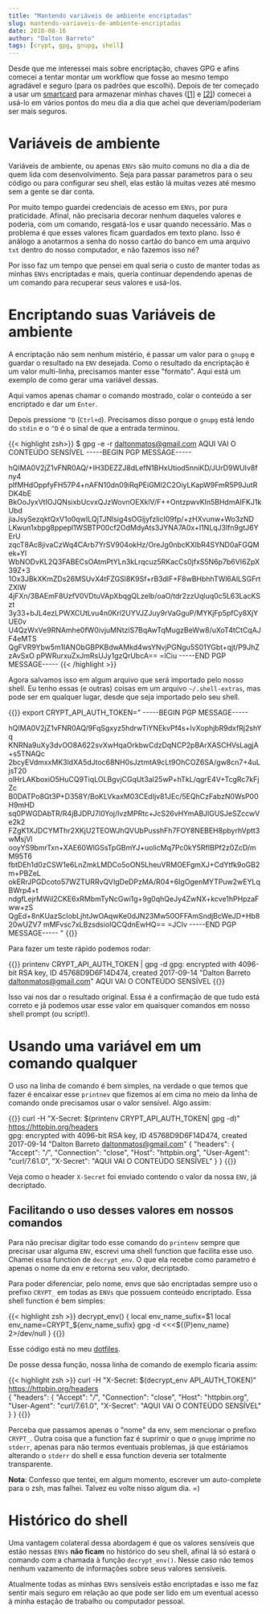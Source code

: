 ```yaml
---
title: "Mantendo variáveis de ambiente encriptadas"
slug: mantendo-variaveis-de-ambiente-encriptadas
date: 2018-08-16
author: "Dalton Barreto"
tags: [crypt, gpg, gnupg, shell]
---
```


Desde que me interessei mais sobre encriptação, chaves GPG e afins comecei a tentar montar um workflow que fosse ao mesmo tempo agradável e seguro (para os padrões que escolhi).
Depois de ter começado a usar um [smartcard](/tags/yubikey) para armazenar minhas chaves ([[1]](/2018/07/preparando-uma-yubikey-4-nano-para-uso-diario/) e [[2]](/2018/08/usando-seu-keyring-gpg-para-guardar-sua-chave-ssh/)) comecei a usá-lo em vários pontos do meu dia a dia que achei que deveriam/poderiam ser mais seguros.

# Variáveis de ambiente

Variáveis de ambiente, ou apenas `ENVs` são muito comuns no dia a dia de quem lida com desenvolvimento. Seja para passar parametros para o seu código ou para configurar seu shell, elas estão lá muitas vezes até mesmo sem a gente se dar conta.

Por muito tempo guardei credenciais de acesso em `ENVs`, por pura praticidade. Afinal, não precisaria decorar nenhum daqueles valores e poderia, com um comando, resgatá-los e usar quando necessário.  Mas o problema é que esses valores ficam guardados em texto plano. Isso é análogo a anotarmos a senha do nosso cartão do banco em uma arquivo `txt` dentro do nosso computador, e não fazemos isso né?

Por isso faz um tempo que pensei em qual seria o custo de manter todas as minhas `ENVs` encriptadas e mais, queria continuar dependendo apenas de um comando para recuperar seus valores e usá-los.


# Encriptando suas Variáveis de ambiente

A encriptação não sem nenhum mistério, é passar um valor para o `gnupg` e guardar o resultado na `ENV` desejada. Como o resultado da encriptação é um valor multi-linha, precisamos manter esse "formato". Aqui está um exemplo de como gerar uma variável dessas.

Aqui vamos apenas chamar o comando mostrado, colar o conteúdo a ser encriptado e dar um `Enter`.

Depois pressione `^D` (`Ctrl+d`). Precisamos disso porque o `gnupg` está lendo do `stdin` e o `^D` é o sinal de que a entrada terminou.

{{< highlight zsh>}}
$ gpg -e -r daltonmatos@gmail.com
AQUI VAI O CONTEÚDO SENSÍVEL
-----BEGIN PGP MESSAGE-----

hQIMA0V2jZ1vFNR0AQ/+IH3DEZZJ8dLefN1BHxUtiod5nniKD/JUrD9WUIv8fny4
pIfMHdOppfyFH57P4+nAFN10dn09iRqPEiGMl2C2OiyLKapW9FmR5P9JutRDK4bE
BkOoJyxVtIOJQNsixbUcvxQJzWovnOEXklV/F++OntzpwvKln5BHdmAIFKJ1kUbd
jiaJsySezqktQxV1o0qwILQjTJNlsig4sOGljyfzlicI09fp/+zHXvunw+Wo3zND
LKwun1xbpg8ppepl1WSBTP00cf2OdMdyAts3JYNA7A0x+I1NLqJ3lfn9gtJ6YErU
zqcT8Ac8jivaCzWq4CArb7YrSV904okHz/OreJg0nbcKXlbR4SYND0aFGQMek+Yl
WbNODvKL2Q3FABECsOAtmPtYLn3kLrqcuz5RKacCs0jfxS5N6p7b6VI6ZpX39Z+3
1Ox3JBkXKmZDs26MSUvX4tFZGSl8K9Sf+rB3dlF+F8wBHbhhTWl6AlLSGFrtZXlW
4jFXn/3BAEmF8UzfV0VDtuVApXbqgQLzelb/oaO/tdr2zzUqluq0c5L63LacKSzt
3y33+bJL4ezLPWXCUtLvu4n0Krl2UYVJZJuy9rVaGguP/MYKjFp5pfCy8XjYUE0v
U4QzWxVe9RNAmhe0fW0ivjuMNtzlS7BqAwTqMugzBeWw8/uXoT4tCtCqAJF4eMTS
QgFVR9Ybw5m1IANObGBPKBdwAMkd4wsYNvjPGNgu5S01YGbt+qjt/P9JhZzAvSxO
pPWRurxuZxJmRsUJy1gzQrUbcA==
=lCiu
-----END PGP MESSAGE-----
{{< /highlight >}}

Agora salvamos isso em algum arquivo que será importado pelo nosso shell. Eu tenho essas (e outras) coisas em um arquivo `~/.shell-extras`, mas pode ser em qualquer lugar, desde que seja importado pelo seu shell.

{{<highlight zsh>}}
export CRYPT_API_AUTH_TOKEN="
-----BEGIN PGP MESSAGE-----

hQIMA0V2jZ1vFNR0AQ/9FqSgxyz5hdrwTiYNEkvPf4s+IvXophjbR9dxfRj2shYq
KNRNa9uXy3dvOO8A622svXwHqaOrkbwCdzDqNCP2pBArXASCHVsLagjA+s5TNAQc
2bcyEVdmxxMK3ldXA5dJtoc68NH0sJztmtA9cLt9OhCOZ6SA/gw8cn7+4uLjsT20
olHrLAKboxiO5HuCQ9TiqLOLBgvjCGqUt3aI25wP+hTkL/qgrE4V+TcgRc7kFjZc
B0DATPo8Gt3P+D358Y/BoKLVkaxM03CEdIjv81JEc/5EQhCzFabzN0WsP00H9mHD
sq0PWGDAbTR/R4jBJDPJ7l0Yoj/lvzMPRtc+JcS26vHYmABJlGUSJeSZccwVe2k2
FZgK1XJDCYMThr2XKjU2TEOWJhQVUbPusshFh7FOY8NEBEH8pbyrhVptt3wMsjVl
ooyYS9bmrTxn+XAE60WlGSsTpGBmYJ+uolicMq7Pc0kY5RfIBPf2z0ZcD/mM95T6
fbtDEh1d0zCSW1e6LnZmkLMDCo5oON5LheuVRMOEFgmXJ+CdYtfk9oGB2m+PBZeL
okERrJPGDcoto57WZTURRvQVIgDeDPzMA/R04+6IgOgenMYTPuw2wEYLqBWrp4+t
ndgfLejrMWiI2CKE6xRMbmTyNcGwi1g+9g0qhQeJy4ZwNX+kcve1hPHpzaFww+zS
QgEd+8nKUazScIobLjhtJwOAqwKe0dJN23Mw50OFFAmSndjBcWeJD+Hb820wUZV7
mMFvsc7xLBzsdsioIQCQdnEwHQ==
=JCIv
-----END PGP MESSAGE-----
"
{{</highlight>}}

Para fazer um teste rápido podemos rodar:

{{<highlight zsh>}}
printenv CRYPT_API_AUTH_TOKEN | gpg -d
gpg: encrypted with 4096-bit RSA key, ID 45768D9D6F14D474, created 2017-09-14
      "Dalton Barreto <daltonmatos@gmail.com>"
AQUI VAI O CONTEÚDO SENSÍVEL
{{</highlight>}}

Isso vai nos dar o resultado original. Essa é a confirmação de que tudo está correto e já podemos usar esse valor em quaisquer comandos em nosso shell prompt (ou script!).


# Usando uma variável em um comando qualquer

O uso na linha de comando é bem simples, na verdade o que temos que fazer é encaixar esse `printnev` que fizemos aí em cima no meio da linha de comando onde precisamos usar o valor sensível. Algo assim:

{{<highlight zsh>}}
curl -H "X-Secret: $(printenv CRYPT_API_AUTH_TOKEN| gpg -d)" https://httpbin.org/headers            
gpg: encrypted with 4096-bit RSA key, ID 45768D9D6F14D474, created 2017-09-14
      "Dalton Barreto <daltonmatos@gmail.com>"
{
  "headers": {
    "Accept": "*/*", 
    "Connection": "close", 
    "Host": "httpbin.org", 
    "User-Agent": "curl/7.61.0", 
    "X-Secret": "AQUI VAI O CONTEÚDO SENSÍVEL"
  }
}
{{</highlight>}}

Veja como o header `X-Secret` foi enviado contendo o valor da nossa `ENV`, já decriptado.

## Facilitando o uso desses valores em nossos comandos

Para não precisar digitar todo esse comando do `printenv` sempre que precisar usar alguma `ENV`, escrevi uma shell function que facilita esse uso. Chamei essa function de `decrypt_env`. O que ela recebe como parametro é apenas o nome da env e retorna seu valor, decriptado.

Para poder diferenciar, pelo nome, envs que são encriptadas sempre uso o prefixo `CRYPT_` em todas as `ENVs` que possuem conteúdo encriptado. Essa shell function é bem simples:

{{< highlight zsh >}}
decrypt_env() {
  local env_name_sufix=$1
  local env_name=CRYPT_${env_name_sufix}
  gpg -d <<<${(P)env_name} 2>/dev/null
}
{{</highlight>}}

Esse código está no meu [dotfiles](https://github.com/daltonmatos/dotfiles/blob/master/zsh/zshrc#L194-L198).

De posse dessa função, nossa linha de comando de exemplo ficaria assim:

{{< highlight zsh >}}
curl -H "X-Secret: $(decrypt_env API_AUTH_TOKEN)" https://httpbin.org/headers           
{
  "headers": {
    "Accept": "*/*", 
    "Connection": "close", 
    "Host": "httpbin.org", 
    "User-Agent": "curl/7.61.0", 
    "X-Secret": "AQUI VAI O CONTEÚDO SENSÍVEL"
  }
}
{{</highlight>}}

Perceba que passamos apenas o "nome" da env, sem mencionar o prefixo `CRYPT_`. Outra coisa que a function faz é suprimir o que o `gnupg` imprime no `stderr`, apenas para não termos eventuais problemas, já que estáriamos alterando o `stderr` do shell e essa function deveria ser totalmente transparente.

**Nota**: Confesso que tentei, em algum momento, escrever um auto-complete para o zsh, mas falhei. Talvez eu volte nisso algum dia. =)

# Histórico do shell

Uma vantagem colateral dessa abordagem é que os valores sensíveis que estão nessas `ENVs` **não ficam** no histórico do seu shell, afinal lá só estará o comando com a chamada à função `decrypt_env()`. Nesse caso não temos nenhum vazamento de informações sobre seus valores sensíveis.

Atualmente todas as minhas `ENVs` sensíveis estão encriptadas e isso me faz sentir mais seguro em relação ao que pode ser lido em um eventual acesso à minha estação de trabalho ou computador pessoal.

